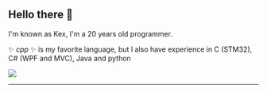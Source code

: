 ## Hello there 👋

I'm known as Kex, I'm a 20 years old programmer.

✨ _cpp_ ✨ is my favorite language, but I also have experience in C (STM32), C# (WPF and MVC), Java and python

![](https://dcbadge.vercel.app/api/shield/723925931928059955?compact=true)

---
